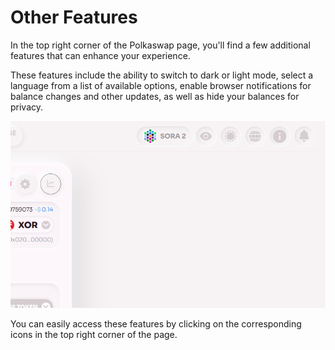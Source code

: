 # Other Features

In the top right corner of the Polkaswap page, you'll find a few additional features that can enhance your experience.

These features include the ability to switch to dark or light mode, select a language from a list of available options, enable browser notifications for balance changes and other updates, as well as hide your balances for privacy.

![](.gitbook/assets/polkaswap-other-features.png)

You can easily access these features by clicking on the corresponding icons in the top right corner of the page.
